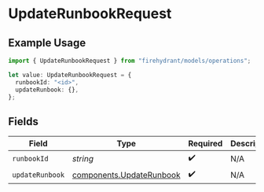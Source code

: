 # UpdateRunbookRequest

## Example Usage

```typescript
import { UpdateRunbookRequest } from "firehydrant/models/operations";

let value: UpdateRunbookRequest = {
  runbookId: "<id>",
  updateRunbook: {},
};
```

## Fields

| Field                                                                | Type                                                                 | Required                                                             | Description                                                          |
| -------------------------------------------------------------------- | -------------------------------------------------------------------- | -------------------------------------------------------------------- | -------------------------------------------------------------------- |
| `runbookId`                                                          | *string*                                                             | :heavy_check_mark:                                                   | N/A                                                                  |
| `updateRunbook`                                                      | [components.UpdateRunbook](../../models/components/updaterunbook.md) | :heavy_check_mark:                                                   | N/A                                                                  |